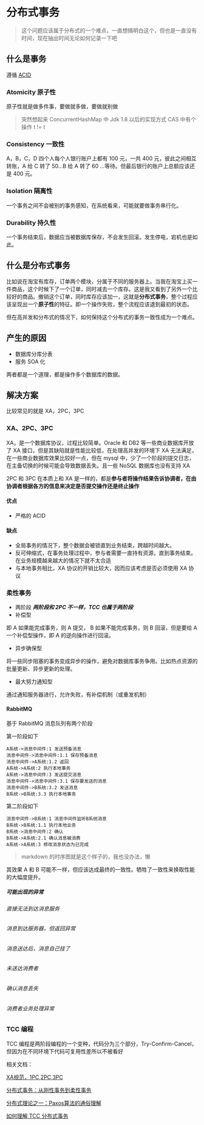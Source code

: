 # 分布式事务

> 这个问题应该属于分布式的一个难点，一直想搞明白这个，但也是一直没有时间，现在抽出时间无论如何记录一下吧



## 什么是事务

遵循 [ACID](https://baike.baidu.com/item/acid/10738?fr=aladdin)

### Atomicity 原子性

原子性就是做多件事，要做就多做，要做就别做

> 突然想起来 ConcurrentHashMap 中 Jdk 1.8 以后的实现方式 CAS 中有个操作 t != t

### Consistency 一致性

A，B，C，D 四个人每个人银行账户上都有 100 元，一共 400 元，彼此之间相互转账，A 给 C 转了 50...B 给 A 转了 60 ...等待。但最后银行的账户上总额应该还是 400 元。

### Isolation 隔离性

一个事务之间不会被别的事务感知，在系统看来，可能就要做事务串行化。

### Durability 持久性

一个事务结束后，数据应当被数据库保存，不会发生回滚。发生停电，宕机也是如此。



## 什么是分布式事务

比如说在淘宝有库存，订单两个模块，分属于不同的服务器上。当我在淘宝上买一件商品，这个时候下了一个订单，同时减去一个库存。这是我又看到了另外一个比较好的商品。撤销这个订单，同时库存应该加一，这就是**分布式事务**，整个过程应该呈现出一个**原子性**的特征。即一个操作失败，整个流程应该退到最初的状态。

但在高并发和分布式的情况下，如何保持这个分布式的事务一致性成为一个难点。



## 产生的原因

* 数据库分库分表
* 服务 SOA 化

两者都是一个道理，都是操作多个数据库的数据。



## 解决方案

比较常见的就是 XA，2PC，3PC

### XA、2PC、3PC

XA，是一个数据库协议，过程比较简单。Oracle 和 DB2 等一些商业数据库开放了 XA 接口，但是其缺陷就是性能比较低，在处理高并发的环境下 XA 无法满足，在一些商业数据库效果比较好一点，但在 mysql 中，少了一个阶段的提交日志，在主备切换的时候可能会导致数据丢失。且一些 NoSQL 数据库也没有支持 XA

2PC 和 3PC 在本质上和 XA 是一样的，都是**参与者将操作结果告诉协调者，在由协调者根据各方的信息来决定是否提交操作还是终止操作**



#### 优点

* 严格的 ACID

#### 缺点

* 全局事务的情况下，整个数据会被锁直到业务结束，跨越时间越大。
* 反可伸缩式，在事务处理过程中，参与者需要一直持有资源，直到事务结束。在业务规模越来越大的情况下就不太合适
* 与本地事务相比，XA 协议的开销比较大，因而应该考虑是否必须使用 XA 协议



### 柔性事务

* 两阶段 ***两阶段和 2PC 不一样，TCC 也属于两阶段***
* 补偿型

即 A 如果能完成事务，则 A 提交， B 如果不能完成事务，则 B 回滚，但是要给 A 一个补偿型操作，即 A 的逆向操作进行回滚。

* 异步确保型

将一些同步阻塞的事务变成异步的操作，避免对数据库事务争用。比如热点资源的批量更新、异步更新的处理。

* 最大努力通知型

通过通知服务器进行，允许失败，有补偿机制（或重发机制）



#### RabbitMQ

基于 RabbitMQ 消息队列有两个阶段

第一阶段如下

```sequence
A系统->消息中间件:1 发送预备消息
消息中间件->消息中间件:1.1 保存预备消息
消息中间件->A系统:1.2 返回
A系统->A系统:2 执行本地事务
A系统->消息中间件:3 发送提交消息
消息中间件->消息中间件:3.1 保存要发送的消息
消息中间件->B系统:3.2 发送消息
B系统->B系统:3.3 执行本地事务

```

第二阶段如下

```sequence
消息中间件->B系统:1 消息中间件监听B系统消息
B系统->B系统:1.1 执行本地业务
B系统->消息中间件:2 确认
B系统->A系统:2.1 确认消息被消费
A系统->A系统:3 修改消息状态为已完成
```

> markdown 的时序图就是这个样子的，我也没办法，懒





其效果 A 和 B 可能不一样，但应该达成最终的一致性。牺牲了一致性来换取性能的大幅度提升。

##### 可能出现的异常

###### 直接无法到达消息服务

###### 消息到达服务器，但返回异常

###### 消息送达后，消息自己挂了

###### 未送达消费者

###### 确认消息丢失

###### 消费者业务处理异常



### TCC 编程

TCC 编程是两阶段编程的一个变种，代码分为三个部分，Try-Confirm-Cancel，但因为在不同环境下代码可复用性差所以不被看好







相关文档：

[XA规范，1PC,2PC,3PC](https://www.jianshu.com/p/28f1869500fa)

[分布式事务：从刚性事务到柔性事务](https://www.jianshu.com/p/d70df89665b9)

[分布式理论之一：Paxos算法的通俗理解](https://www.cnblogs.com/esingchan/p/3917718.html)

[如何理解 TCC 分布式事务](https://www.zhihu.com/question/48627764/answer/259103512)







## 

